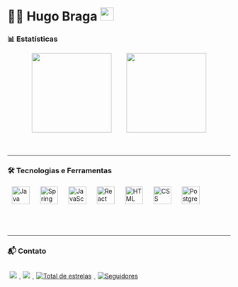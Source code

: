 # 👨‍💻 Hugo Braga <img src="https://raw.githubusercontent.com/iampavangandhi/iampavangandhi/master/gifs/Hi.gif" width="30px">

### 📊 Estatísticas

<div align="center">
  <img 
      height="180em" 
      src="https://github-readme-stats.vercel.app/api?username=wolf011&show_icons=true&theme=tokyonight&include_all_commits=true&locale=pt-br" 
      style="margin-right: 30px;"
  />
  <img 
      height="180em" 
      src="https://github-readme-stats.vercel.app/api/top-langs/?username=wolf011&theme=tokyonight&layout=compact&custom_title=Tecnologias&langs_count=9" 
  />
</div>

<br>
<br>

---

### 🛠️ Tecnologias e Ferramentas

<div align="left" style="margin: 20px 0;">
  <img 
      alt="Java" 
      title="Java"
      width="40px" 
      style="margin: 0 10px;" 
      src="https://cdn.jsdelivr.net/gh/devicons/devicon@latest/icons/java/java-original.svg" 
  />
  <img 
      alt="Spring" 
      title="Spring Boot"
      width="40px" 
      style="margin: 0 10px;" 
      src="https://cdn.jsdelivr.net/gh/devicons/devicon@latest/icons/spring/spring-original.svg" 
  />
  <img 
      alt="JavaScript" 
      title="JavaScript"
      width="40px" 
      style="margin: 0 10px;" 
      src="https://cdn.jsdelivr.net/gh/devicons/devicon@latest/icons/javascript/javascript-original.svg" 
  />
  <img 
      alt="React" 
      title="React"
      width="40px" 
      style="margin: 0 10px;" 
      src="https://cdn.jsdelivr.net/gh/devicons/devicon@latest/icons/react/react-original.svg" 
  />
  <img 
      alt="HTML" 
      title="HTML5"
      width="40px" 
      style="margin: 0 10px;" 
      src="https://cdn.jsdelivr.net/gh/devicons/devicon@latest/icons/html5/html5-original.svg" 
  />
  <img 
      alt="CSS" 
      title="CSS3"
      width="40px" 
      style="margin: 0 10px;" 
      src="https://cdn.jsdelivr.net/gh/devicons/devicon@latest/icons/css3/css3-original.svg" 
  />
  <img 
      alt="PostgreSQL" 
      title="PostgreSQL"
      width="40px" 
      style="margin: 0 10px;" 
      src="https://cdn.jsdelivr.net/gh/devicons/devicon@latest/icons/postgresql/postgresql-original.svg" 
  />
</div>

<br>
<br>

---

### 📬 Contato

<div align="left" style="margin-top: 30px;">
  <a href="https://www.linkedin.com/in/hugo-ms-braga/" target="_blank">
    <img 
        src="https://img.shields.io/badge/LinkedIn-0077B5?style=for-the-badge&logo=linkedin&logoColor=white" 
        style="margin: 0 5px;"
    />
  </a>
  <a href="mailto:SEU_EMAIL@exemplo.com">
    <img 
        src="https://img.shields.io/badge/Gmail-D14836?style=for-the-badge&logo=gmail&logoColor=white" 
        style="margin: 0 5px;"
    />
  </a>
  <a href="https://github.com/wolf011?tab=repositories&sort=stargazers">
    <img 
        alt="Total de estrelas" 
        src="https://custom-icon-badges.demolab.com/github/stars/wolf011?color=55960c&style=for-the-badge&labelColor=488207&logo=star&label=estrelas"
        style="margin: 0 5px;"
    />
  </a>
  <a href="https://github.com/wolf011?tab=followers">
    <img 
        alt="Seguidores" 
        src="https://custom-icon-badges.demolab.com/github/followers/wolf011?color=236ad3&labelColor=1155ba&style=for-the-badge&logo=github&label=Seguidores&logoColor=white"
        style="margin: 0 5px;"
    />
  </a>
</div>
